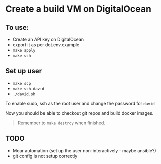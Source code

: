 # Create a build VM on DigitalOcean

## To use:

* Create an API key on DigitalOcean
* export it as per dot.env.example
* `make apply`
* `make ssh`

## Set up user

* `make scp`
* `make ssh-david`
* `./david.sh`

To enable sudo, ssh as the root user and change the password for `david`

Now you should be able to checkout git repos and build docker images.

> Remember to `make destroy` when finished.

## TODO

* Moar automation (set up the user non-interactively - maybe ansible?)
* git config is not setup correctly
